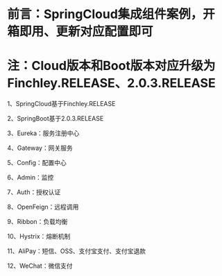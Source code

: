 # 前言：SpringCloud集成组件案例，开箱即用、更新对应配置即可
# 注：Cloud版本和Boot版本对应升级为Finchley.RELEASE、2.0.3.RELEASE

1、SpringCloud基于Finchley.RELEASE

2、SpringBoot基于2.0.3.RELEASE

3、Eureka：服务注册中心

4、Gateway：网关服务

5、Config：配置中心

6、Admin：监控

7、Auth：授权认证

8、OpenFeign：远程调用

9、Ribbon：负载均衡

10、Hystrix：熔断机制

11、AliPay：短信、OSS、支付宝支付、支付宝退款 

12、WeChat：微信支付
